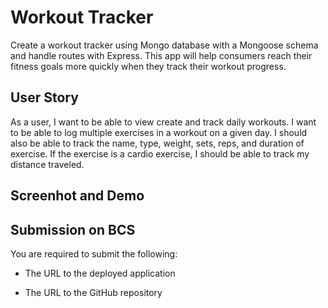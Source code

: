 # Workout Tracker

Create a workout tracker using Mongo database with a Mongoose schema and handle routes with Express. This app will help consumers reach their fitness goals more quickly when they track their workout progress.

## User Story

As a user, I want to be able to view create and track daily workouts. I want to be able to log multiple exercises in a workout on a given day. I should also be able to track the name, type, weight, sets, reps, and duration of exercise. If the exercise is a cardio exercise, I should be able to track my distance traveled.

## Screenhot and Demo



## Submission on BCS

You are required to submit the following:

* The URL to the deployed application

* The URL to the GitHub repository
